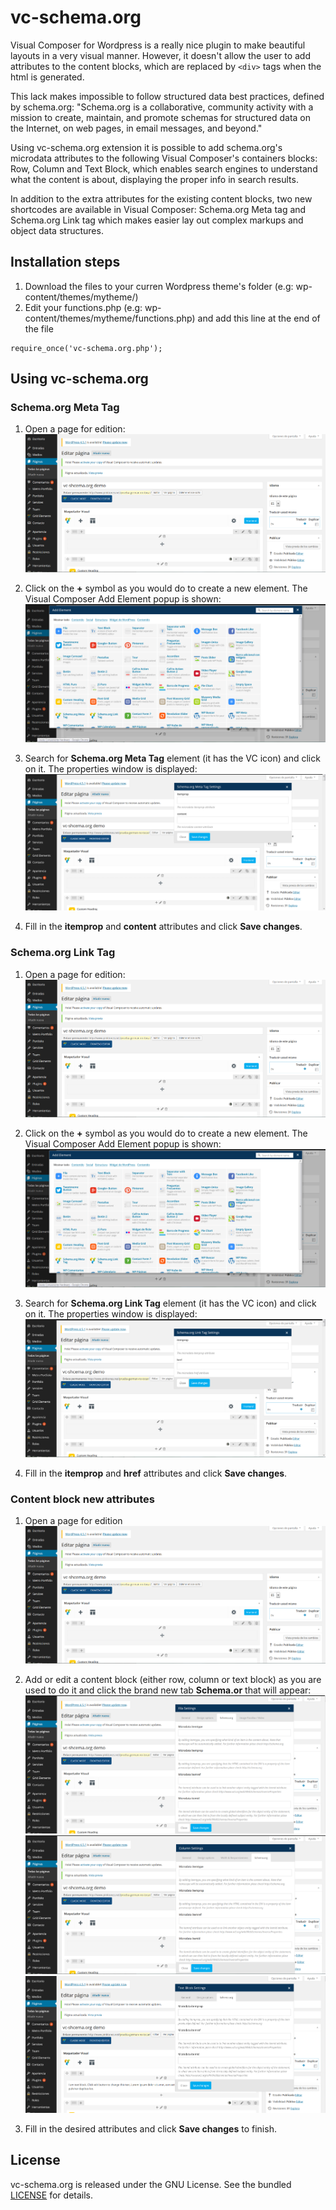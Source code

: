 # vc-schema.org

Visual Composer for Wordpress is a really nice plugin to make beautiful layouts in a very visual manner. However, it doesn't allow the user to add attributes to the content blocks, which are replaced by ``<div>`` tags when the html is generated. 

This lack makes impossible to follow structured data best practices, defined by schema.org:
"Schema.org is a collaborative, community activity with a mission to create, maintain, and promote schemas for structured data on the Internet, on web pages, in email messages, and beyond."

Using vc-schema.org extension it is possible to add schema.org's microdata attributes to the following Visual Composer's containers blocks: Row, Column and Text Block, which enables search engines to understand what the content is about, displaying the proper info in search results.

In addition to the extra attributes for the existing content blocks, two new shortcodes are available in Visual Composer: Schema.org Meta tag and Schema.org Link tag which makes easier lay out complex markups and object data structures.


## Installation steps

1. Download the files to your curren Wordpress theme's folder (e.g: wp-content/themes/mytheme/)
2. Edit your functions.php (e.g: wp-content/themes/mytheme/functions.php) and add this line at the end of the file
```
require_once('vc-schema.org.php');
```

## Using vc-schema.org

### Schema.org Meta Tag

1. Open a page for edition:
![Edit page with VC](https://github.com/gdiazderadaa/vc-schema.org/blob/master/img/page-edit.PNG "Edit page with VC")

2. Click on the **+** symbol as you would do to create a new element. The Visual Composer Add Element popup is shown:
![Add new content to page](https://github.com/gdiazderadaa/vc-schema.org/blob/master/img/add-new-content.PNG "Add new content to page")

3. Search for **Schema.org Meta Tag** element (it has the VC icon) and click on it. The properties window is displayed:
![vc-chema.org Meta Tag properties](https://github.com/gdiazderadaa/vc-schema.org/blob/master/img/meta-tag.PNG "vc-chema.org Meta Tag properties")

4. Fill in the **itemprop** and **content** attributes and click **Save changes**.


### Schema.org Link Tag

1. Open a page for edition:
![Edit page with VC](https://github.com/gdiazderadaa/vc-schema.org/blob/master/img/page-edit.PNG "Edit page with VC")

2. Click on the **+** symbol as you would do to create a new element. The Visual Composer Add Element popup is shown:
![Add new content to page](https://github.com/gdiazderadaa/vc-schema.org/blob/master/img/add-new-content.PNG "Add new content to page")

3. Search for **Schema.org Link Tag** element (it has the VC icon) and click on it. The properties window is displayed:
![vc-chema.org Link Tag properties](https://github.com/gdiazderadaa/vc-schema.org/blob/master/img/link-tag.PNG "vc-chema.org Link Tag properties")

4. Fill in the **itemprop** and **href** attributes and click **Save changes**.


### Content block new attributes

1. Open a page for edition
![Edit page with VC](https://github.com/gdiazderadaa/vc-schema.org/blob/master/img/page-edit.PNG "Edit page with VC")

2. Add or edit a content block (either row, column or text block) as you are used to do it and click the brand new tab **Schema.or** that will appear:
![VC row settings](https://github.com/gdiazderadaa/vc-schema.org/blob/master/img/row-settings.PNG "VC row settings")
![VC column settings](https://github.com/gdiazderadaa/vc-schema.org/blob/master/img/column-settings.PNG "VC column settings")
![VC text block settings](https://github.com/gdiazderadaa/vc-schema.org/blob/master/img/text-block-settings.PNG "VC text block settings")

3. Fill in the desired attributes and click **Save changes** to finish.

## License
vc-schema.org is released under the GNU License. See the bundled [LICENSE](LICENSE)
for details.
